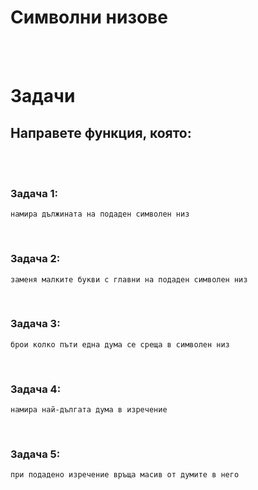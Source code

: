 # **Символни низове**
<br />
<br />





# **Задачи**

## **Направете функция, която:**
<br />
<br />


### **Задача 1:**
    намира дължината на подаден символен низ
<br />   

### **Задача 2:**
    заменя малките букви с главни на подаден символен низ
<br />

### **Задача 3:**
    брои колко пъти една дума се среща в символен низ
<br />

### **Задача 4:**
    намира най-дългата дума в изречение
<br />

### **Задача 5:**
    при подадено изречение връща масив от думите в него
<br />
